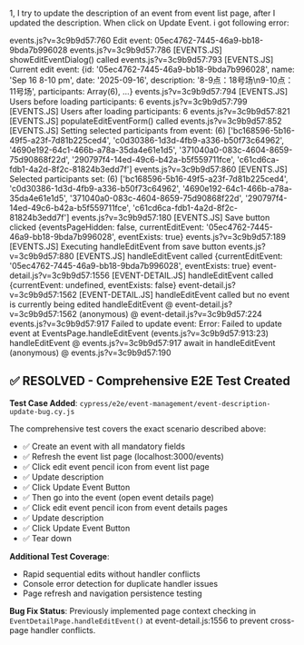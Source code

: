1, I try to update the description of an event from event list page, after I updated the description. When click on Update Event. i got following error:

events.js?v=3c9b9d57:760 Edit event: 05ec4762-7445-46a9-bb18-9bda7b996028
events.js?v=3c9b9d57:786 [EVENTS.JS] showEditEventDialog() called
events.js?v=3c9b9d57:793 [EVENTS.JS] Current edit event: {id: '05ec4762-7445-46a9-bb18-9bda7b996028', name: 'Sep 16 8-10 pm', date: '2025-09-16', description: '8-9点：18号场\n9-10点：11号场', participants: Array(6), …}
events.js?v=3c9b9d57:794 [EVENTS.JS] Users before loading participants: 6
events.js?v=3c9b9d57:799 [EVENTS.JS] Users after loading participants: 6
events.js?v=3c9b9d57:821 [EVENTS.JS] populateEditEventForm() called
events.js?v=3c9b9d57:852 [EVENTS.JS] Setting selected participants from event: (6) ['bc168596-5b16-49f5-a23f-7d81b225ced4', 'c0d30386-1d3d-4fb9-a336-b50f73c64962', '4690e192-64c1-466b-a78a-35da4e61e1d5', '371040a0-083c-4604-8659-75d90868f22d', '290797f4-14ed-49c6-b42a-b5f559711fce', 'c61cd6ca-fdb1-4a2d-8f2c-81824b3edd7f']
events.js?v=3c9b9d57:860 [EVENTS.JS] Selected participants set: (6) ['bc168596-5b16-49f5-a23f-7d81b225ced4', 'c0d30386-1d3d-4fb9-a336-b50f73c64962', '4690e192-64c1-466b-a78a-35da4e61e1d5', '371040a0-083c-4604-8659-75d90868f22d', '290797f4-14ed-49c6-b42a-b5f559711fce', 'c61cd6ca-fdb1-4a2d-8f2c-81824b3edd7f']
events.js?v=3c9b9d57:180 [EVENTS.JS] Save button clicked {eventsPageHidden: false, currentEditEvent: '05ec4762-7445-46a9-bb18-9bda7b996028', eventExists: true}
events.js?v=3c9b9d57:189 [EVENTS.JS] Executing handleEditEvent from save button
events.js?v=3c9b9d57:880 [EVENTS.JS] handleEditEvent called {currentEditEvent: '05ec4762-7445-46a9-bb18-9bda7b996028', eventExists: true}
event-detail.js?v=3c9b9d57:1556 [EVENT-DETAIL.JS] handleEditEvent called {currentEvent: undefined, eventExists: false}
event-detail.js?v=3c9b9d57:1562 [EVENT-DETAIL.JS] handleEditEvent called but no event is currently being edited
handleEditEvent @ event-detail.js?v=3c9b9d57:1562
(anonymous) @ event-detail.js?v=3c9b9d57:224
events.js?v=3c9b9d57:917 Failed to update event: Error: Failed to update event
    at EventsPage.handleEditEvent (events.js?v=3c9b9d57:913:23)
handleEditEvent @ events.js?v=3c9b9d57:917
await in handleEditEvent
(anonymous) @ events.js?v=3c9b9d57:190

## ✅ RESOLVED - Comprehensive E2E Test Created

**Test Case Added**: `cypress/e2e/event-management/event-description-update-bug.cy.js`

The comprehensive test covers the exact scenario described above:
- ✅ Create an event with all mandatory fields
- ✅ Refresh the event list page (localhost:3000/events)
- ✅ Click edit event pencil icon from event list page
- ✅ Update description
- ✅ Click Update Event Button
- ✅ Then go into the event (open event details page)  
- ✅ Click edit event pencil icon from event details pages
- ✅ Update description
- ✅ Click Update Event Button
- ✅ Tear down

**Additional Test Coverage**:
- Rapid sequential edits without handler conflicts
- Console error detection for duplicate handler issues
- Page refresh and navigation persistence testing

**Bug Fix Status**: Previously implemented page context checking in `EventDetailPage.handleEditEvent()` at event-detail.js:1556 to prevent cross-page handler conflicts.